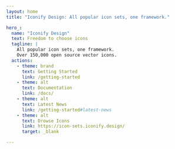 ```yaml
---
layout: home
title: "Iconify Design: All popular icon sets, one framework."

hero_:
  name: "Iconify Design"
  text: Freedom to choose icons
  tagline: |
    All popular icon sets, one framework.
    Over 150,000 open source vector icons. 
  actions:
    - theme: brand
      text: Getting Started
      link: /getting-started
    - theme: alt
      text: Documentation
      link: /docs/
    - theme: alt
      text: Latest News
      link: /getting-started#latest-news
    - theme: alt
      text: Drowse Icons
      link: https://icon-sets.iconify.design/
      target: _blank

---
```


